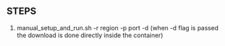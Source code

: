 ## STEPS
<ol>
  <li>manual_setup_and_run.sh -r region -p port -d (when -d flag is passed the download is done directly inside the container)</li>
</ol> 

